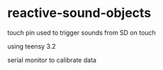 # reactive-sound-objects
touch pin used to trigger sounds from SD on touch

using teensy 3.2

serial monitor to calibrate data
